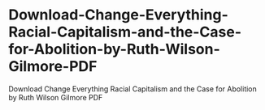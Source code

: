 # Download-Change-Everything-Racial-Capitalism-and-the-Case-for-Abolition-by-Ruth-Wilson-Gilmore-PDF
Download Change Everything Racial Capitalism and the Case for Abolition by Ruth Wilson Gilmore PDF
